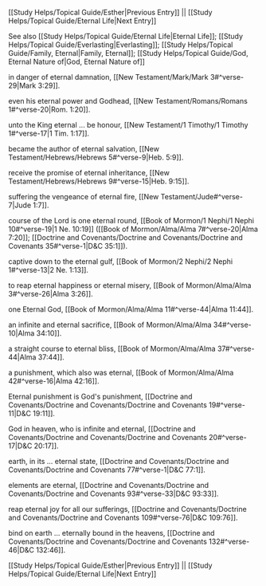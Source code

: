 [[Study Helps/Topical Guide/Esther|Previous Entry]]  ||  [[Study Helps/Topical Guide/Eternal Life|Next Entry]]

 See also [[Study Helps/Topical Guide/Eternal Life|Eternal Life]]; [[Study Helps/Topical Guide/Everlasting|Everlasting]]; [[Study Helps/Topical Guide/Family, Eternal|Family, Eternal]]; [[Study Helps/Topical Guide/God, Eternal Nature of|God, Eternal Nature of]]

 in danger of eternal damnation, [[New Testament/Mark/Mark 3#^verse-29|Mark 3:29]].

 even his eternal power and Godhead, [[New Testament/Romans/Romans 1#^verse-20|Rom. 1:20]].

 unto the King eternal ... be honour, [[New Testament/1 Timothy/1 Timothy 1#^verse-17|1 Tim. 1:17]].

 became the author of eternal salvation, [[New Testament/Hebrews/Hebrews 5#^verse-9|Heb. 5:9]].

 receive the promise of eternal inheritance, [[New Testament/Hebrews/Hebrews 9#^verse-15|Heb. 9:15]].

 suffering the vengeance of eternal fire, [[New Testament/Jude#^verse-7|Jude 1:7]].

 course of the Lord is one eternal round, [[Book of Mormon/1 Nephi/1 Nephi 10#^verse-19|1 Ne. 10:19]] ([[Book of Mormon/Alma/Alma 7#^verse-20|Alma 7:20]]; [[Doctrine and Covenants/Doctrine and Covenants/Doctrine and Covenants 35#^verse-1|D&C 35:1]]).

 captive down to the eternal gulf, [[Book of Mormon/2 Nephi/2 Nephi 1#^verse-13|2 Ne. 1:13]].

 to reap eternal happiness or eternal misery, [[Book of Mormon/Alma/Alma 3#^verse-26|Alma 3:26]].

 one Eternal God, [[Book of Mormon/Alma/Alma 11#^verse-44|Alma 11:44]].

 an infinite and eternal sacrifice, [[Book of Mormon/Alma/Alma 34#^verse-10|Alma 34:10]].

 a straight course to eternal bliss, [[Book of Mormon/Alma/Alma 37#^verse-44|Alma 37:44]].

 a punishment, which also was eternal, [[Book of Mormon/Alma/Alma 42#^verse-16|Alma 42:16]].

 Eternal punishment is God's punishment, [[Doctrine and Covenants/Doctrine and Covenants/Doctrine and Covenants 19#^verse-11|D&C 19:11]].

 God in heaven, who is infinite and eternal, [[Doctrine and Covenants/Doctrine and Covenants/Doctrine and Covenants 20#^verse-17|D&C 20:17]].

 earth, in its ... eternal state, [[Doctrine and Covenants/Doctrine and Covenants/Doctrine and Covenants 77#^verse-1|D&C 77:1]].

 elements are eternal, [[Doctrine and Covenants/Doctrine and Covenants/Doctrine and Covenants 93#^verse-33|D&C 93:33]].

 reap eternal joy for all our sufferings, [[Doctrine and Covenants/Doctrine and Covenants/Doctrine and Covenants 109#^verse-76|D&C 109:76]].

 bind on earth ... eternally bound in the heavens, [[Doctrine and Covenants/Doctrine and Covenants/Doctrine and Covenants 132#^verse-46|D&C 132:46]].

[[Study Helps/Topical Guide/Esther|Previous Entry]]  ||  [[Study Helps/Topical Guide/Eternal Life|Next Entry]]